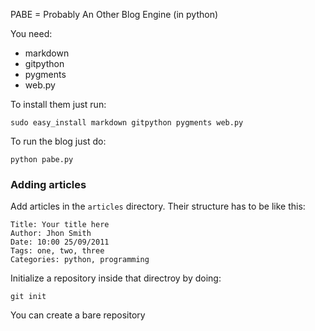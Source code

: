 PABE = Probably An Other Blog Engine (in python)

You need:

* markdown
* gitpython
* pygments
* web.py

To install them just run:


    sudo easy_install markdown gitpython pygments web.py


To run the blog just do:

    python pabe.py

### Adding articles

Add articles in the `articles` directory. Their structure has to be like this:

    Title: Your title here
    Author: Jhon Smith
    Date: 10:00 25/09/2011
    Tags: one, two, three
    Categories: python, programming

Initialize a repository inside that directroy by doing:

    git init

You can create a bare repository

